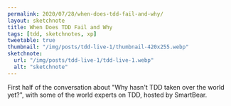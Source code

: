 ```yaml
---
permalink: 2020/07/28/when-does-tdd-fail-and-why/
layout: sketchnote
title: When Does TDD Fail and Why
tags: [tdd, sketchnotes, xp]
tweetable: true
thumbnail: "/img/posts/tdd-live-1/thumbnail-420x255.webp"
sketchnote:
  url: "/img/posts/tdd-live-1/tdd-live-1.webp"
  alt: "sketchnote"
---
```


First half of the conversation about "Why hasn't TDD taken over the world yet?", with some of the world experts on TDD,
hosted by SmartBear.
